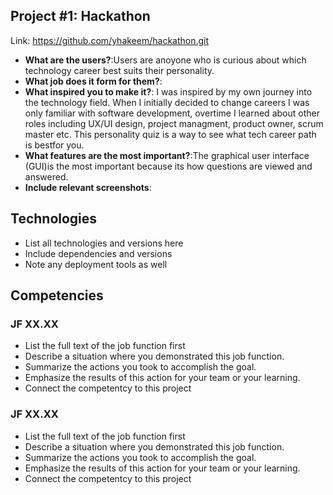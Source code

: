 ## Project #1: Hackathon

<!-- Give a high-level overview of the project purpose -->

Link: https://github.com/yhakeem/hackathon.git

- **What are the users?**:Users are anoyone who is curious about which technology career best suits their personality. 
- **What job does it form for them?**:
- **What inspired you to make it?**: I was inspired by my own journey into the technology field. When I initially decided to change careers I was only familiar with software development, overtime I learned about other roles including UX/UI design, project managment, product owner, scrum master etc. This personality quiz is a way to see what tech career path is bestfor you. 
- **What features are the most important?**:The graphical user interface (GUI)is the most important because its how questions are viewed and answered. 
- **Include relevant screenshots**:

## Technologies

- List all technologies and versions here
- Include dependencies and versions
- Note any deployment tools as well

## Competencies

### JF XX.XX

- List the full text of the job function first
- Describe a situation where you demonstrated this job function.
- Summarize the actions you took to accomplish the goal.
- Emphasize the results of this action for your team or your learning.
- Connect the competentcy to this project

### JF XX.XX

- List the full text of the job function first
- Describe a situation where you demonstrated this job function.
- Summarize the actions you took to accomplish the goal.
- Emphasize the results of this action for your team or your learning.
- Connect the competentcy to this project
